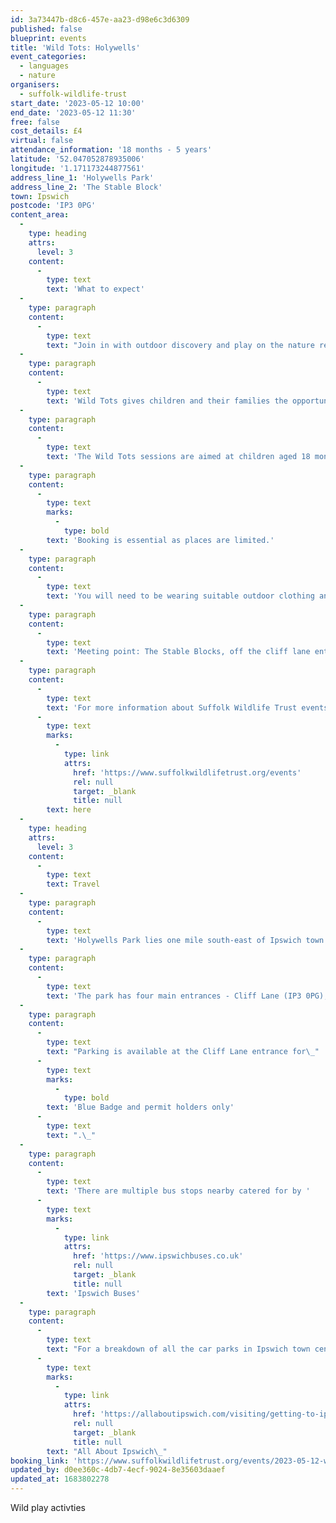 ```yaml
---
id: 3a73447b-d8c6-457e-aa23-d98e6c3d6309
published: false
blueprint: events
title: 'Wild Tots: Holywells'
event_categories:
  - languages
  - nature
organisers:
  - suffolk-wildlife-trust
start_date: '2023-05-12 10:00'
end_date: '2023-05-12 11:30'
free: false
cost_details: £4
virtual: false
attendance_information: '18 months - 5 years'
latitude: '52.047052878935006'
longitude: '1.171173244877561'
address_line_1: 'Holywells Park'
address_line_2: 'The Stable Block'
town: Ipswich
postcode: 'IP3 0PG'
content_area:
  -
    type: heading
    attrs:
      level: 3
    content:
      -
        type: text
        text: 'What to expect'
  -
    type: paragraph
    content:
      -
        type: text
        text: "Join in with outdoor discovery and play on the nature reserve with the Wild Learning Officer.\_"
  -
    type: paragraph
    content:
      -
        type: text
        text: 'Wild Tots gives children and their families the opportunity to learn and play together outdoors. Guided and child-led hands-on experiences help build confidence, encourage creativity, improve communication and language, develop fine and gross motor skills and, importantly, create shared memories for children and adults.'
  -
    type: paragraph
    content:
      -
        type: text
        text: 'The Wild Tots sessions are aimed at children aged 18 months to 5 years. Babies in arms/baby carrier/pushchair are welcome to accompany an older sibling to the session.'
  -
    type: paragraph
    content:
      -
        type: text
        marks:
          -
            type: bold
        text: 'Booking is essential as places are limited.'
  -
    type: paragraph
    content:
      -
        type: text
        text: 'You will need to be wearing suitable outdoor clothing and footwear.'
  -
    type: paragraph
    content:
      -
        type: text
        text: 'Meeting point: The Stable Blocks, off the cliff lane entrance, IP3 0PG'
  -
    type: paragraph
    content:
      -
        type: text
        text: 'For more information about Suffolk Wildlife Trust events, click '
      -
        type: text
        marks:
          -
            type: link
            attrs:
              href: 'https://www.suffolkwildlifetrust.org/events'
              rel: null
              target: _blank
              title: null
        text: here
  -
    type: heading
    attrs:
      level: 3
    content:
      -
        type: text
        text: Travel
  -
    type: paragraph
    content:
      -
        type: text
        text: 'Holywells Park lies one mile south-east of Ipswich town centre, close to the Waterfront and very near to University Campus Suffolk and Suffolk New College.'
  -
    type: paragraph
    content:
      -
        type: text
        text: 'The park has four main entrances - Cliff Lane (IP3 0PG), Nacton Road (IP3 0NG), Bishops Hill (IP3 8EL) and Myrtle Road (IP3 0AL).'
  -
    type: paragraph
    content:
      -
        type: text
        text: "Parking is available at the Cliff Lane entrance for\_"
      -
        type: text
        marks:
          -
            type: bold
        text: 'Blue Badge and permit holders only'
      -
        type: text
        text: ".\_"
  -
    type: paragraph
    content:
      -
        type: text
        text: 'There are multiple bus stops nearby catered for by '
      -
        type: text
        marks:
          -
            type: link
            attrs:
              href: 'https://www.ipswichbuses.co.uk'
              rel: null
              target: _blank
              title: null
        text: 'Ipswich Buses'
  -
    type: paragraph
    content:
      -
        type: text
        text: "For a breakdown of all the car parks in Ipswich town centre visit\_"
      -
        type: text
        marks:
          -
            type: link
            attrs:
              href: 'https://allaboutipswich.com/visiting/getting-to-ipswich-by-car'
              rel: null
              target: _blank
              title: null
        text: "All About Ipswich\_"
booking_link: 'https://www.suffolkwildlifetrust.org/events/2023-05-12-wild-tots-0'
updated_by: d0ee360c-4db7-4ecf-9024-8e35603daaef
updated_at: 1683802278
---
```

Wild play activties